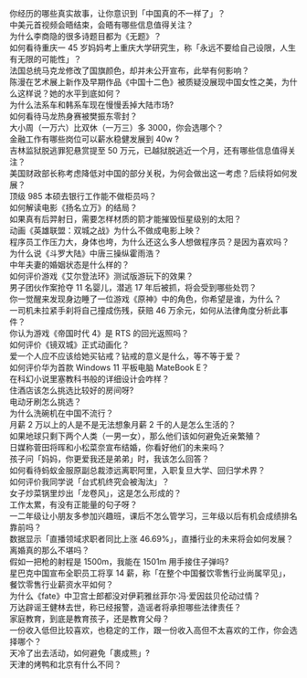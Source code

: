 你经历的哪些真实故事，让你意识到「中国真的不一样了」？  
中美元首视频会晤结束，会晤有哪些信息值得关注？  
为什么李商隐的很多诗题目都为《无题》？  
如何看待重庆一 45 岁妈妈考上重庆大学研究生，称「永远不要给自己设限，人生有无限的可能性」？  
法国总统马克龙修改了国旗颜色，却并未公开宣布，此举有何影响？  
陈漫在艺术展上新作及早期作品《中国十二色》被质疑没展现中国女性之美，为什么这样说？她的水平到底如何？  
为什么法系车和韩系车现在慢慢丢掉大陆市场?  
如何看待马龙热身赛被樊振东零封？  
大小周（一万六）比双休（一万三）多 3000，你会选哪个？  
金融工作有哪些岗位可以薪水稳健发展到 40w ?  
吉林监狱脱逃罪犯悬赏提至 50 万元，已越狱脱逃近一个月，还有哪些信息值得关注？  
美国财政部长称考虑降低对中国的部分关税，为何会做出这一考虑？后续将如何发展？  
顶级 985 本硕去银行工作能不做柜员吗？  
如何解读电影《扬名立万》的结局？  
如果真有后羿射日，需要怎样材质的箭才能摧毁恒星级别的太阳？  
动画《英雄联盟：双城之战》为什么不做成电影上映？  
程序员工作压力大，身体也垮，为什么还这么多人想做程序员？是因为喜欢吗？  
为什么说《斗罗大陆》中唐三操纵霍雨浩？  
中年夫妻的婚姻状态是什么样的？  
如何评价游戏《艾尔登法环》测试版游玩下的效果？  
男子团伙作案抢夺 11 名婴儿，潜逃 17 年后被抓，将会受到哪些处罚？  
你一觉醒来发现身边睡了一位游戏《原神》中的角色，你希望是谁，为什么？  
一司机未拉紧手刹将自己撞成伤残，获赔 46 万余元，如何从法律角度分析此事件？  
你认为游戏《帝国时代 4》是 RTS 的回光返照吗？  
如何评价《镜双城》正式动画化？  
爱一个人应不应该给她买钻戒？钻戒的意义是什么，等不等于爱？  
如何评价华为首款 Windows 11 平板电脑 MateBook E？  
在科幻小说里塞教科书般的详细设计会咋样？  
住酒店该怎么挑选比较好的房间呀?  
电动牙刷怎么挑选？  
为什么洗碗机在中国不流行？  
月薪 2 万以上的人是不是无法想象月薪 2 千的人是怎么生活的？  
如果地球只剩下两个人类（一男一女），那么他们该如何避免近亲繁殖？  
日媒称菅田将晖和小松菜奈宣布结婚，你看好他们的未来吗？  
孩子问「妈妈，你更爱我还是弟弟」时，我该怎么回答？  
如何看待蚂蚁金服原副总裁漆远离职阿里，入职复旦大学、回归学术界？  
如何评价我同学说「台式机终究会被淘汰」？  
女子炒菜锅里炒出「龙卷风」，这是怎么形成的？  
工作太累，有没有正能量的句子呀？  
一二年级让小朋友多参加兴趣班，课后不怎么管学习，三年级以后有机会成绩排名靠前吗？  
数据显示「直播领域求职者同比上涨 46.69%」，直播行业的未来将会如何发展？  
离婚真的那么不堪吗？  
假如一把枪的射程是 1500m，我能在 1501m 用手接住子弹吗?  
星巴克中国宣布全职员工将享 14 薪，称「在整个中国餐饮零售行业尚属罕见」，餐饮零售行业薪资水平如何？  
为什么《fate》中卫宫士郎都没对伊莉雅丝菲尔·冯·爱因兹贝伦动过情？  
万达辟谣王健林去世，称已经报警，造谣者将承担哪些法律责任？  
家庭教育，到底是教育孩子，还是教育父母？  
一份收入低但比较喜欢，也稳定的工作，跟一份收入高但不太喜欢的工作，你会选择哪个？  
天冷了出去活动，如何避免「裹成熊」?  
天津的烤鸭和北京有什么不同？  
